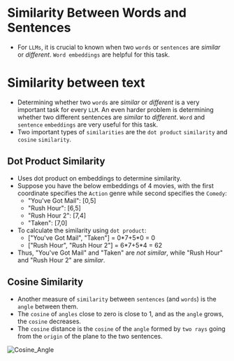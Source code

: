 # Similarity Between Words and Sentences

- For `LLMs`, it is crucial to known when two `words` or `sentences` are _similar_ or _different_. `Word embeddings` are helpful for this task.

# Similarity between text

- Determining whether two `words` are _similar_ or _different_ is a very important task for every `LLM`. An even harder problem is determining whether two different sentences are _similar_ to _different_. `Word` and `sentence` `embeddings` are very useful for this task.
- Two important types of `similarities` are the `dot product` `similarity` and `cosine` `similarity`.

## Dot Product Similarity

- Uses dot product on embeddings to determine similarity.
- Suppose you have the below embeddings of 4 movies, with the first coordinate specifies the `Action` genre while second specifies the `Comedy`:
	- "You've Got Mail": \[0,5\]
	- "Rush Hour": \[6,5\]
	- "Rush Hour 2": \[7,4\]
	- "Taken": \[7,0\]
- To calculate the similarity using `dot product`:
	- \["You've Got Mail", "Taken"\] = 0\*7+5\*0 = 0
	- \["Rush Hour", "Rush Hour 2"\] = 6\*7+5\*4 = 62
- Thus, "You've Got Mail" and "Taken" are _not similar_, while "Rush Hour" and "Rush Hour 2" are _similar_.

## Cosine Similarity

- Another measure of `similarity` between `sentences` (and `words`) is the `angle` between them.
- The `cosine` of `angles` close to zero is close to 1, and as the `angle` grows, the `cosine` decreases.
- The `cosine` distance is the `cosine` of the `angle` formed by `two rays` going from the `origin` of the plane to the two sentences.

![Cosine_Angle](Cosine_Angle.png)